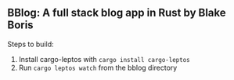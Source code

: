 BBlog: A full stack blog app in Rust by Blake Boris
---

Steps to build:
1. Install cargo-leptos with `cargo install cargo-leptos`
2. Run `cargo leptos watch` from the bblog directory